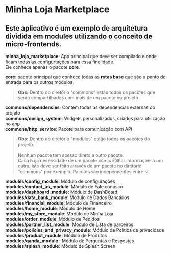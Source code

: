 # Minha Loja Marketplace

## Este aplicativo é um exemplo de arquitetura dividida em modules utilizando o conceito de micro-frontends.

**minha_loja_marketplace**: App principal que deve ser compilado e onde ficam todas as configurtações para essa finalidade.
<br/>Ele conhece apenas o pacote **core**.

**core**:
pacote principal que conhece todas as **rotas base** que são o ponto de entrada para os outros módulos

> **Obs:** Dentro do diretório "commons" estão todos os pacotes que serão compartilhados com mais de um pacote no projeto.

**commons/dependencies**: Contém todas as dependencias externas do projeto<br/>
**commons/design_system**: Widgets personalizados, criados para utilização no app<br/>
**commons/http_service**: Pacote para comunicação com API<br/>

> **Obs:** Dentro do diretório "modules" estão todos os pacotes do projeto.<br/><br/>
> Nenhum pacote tem acesso direto a outro pacote.<br/>
> Caso haja necessidade de um pacote compartilhar informações com outro, isto deve ser feito através de um pacote no diretório "commons" por exemplo. Pacotes são independentes entre si.

**modules/config_module**: Módulo de configurações<br/>
**modules/contact_us_module**: Módulo de Fale conosco<br/>
**modules/dashboard_module**: Módulo de DashBoard<br/>
**modules/data_bank_module**: Módulo de Dados Bancários<br/>
**modules/financial_module**: Módulo de Financeiro<br/>
**modules/home_module**: Módulo de Home<br/>
**modules/my_store_module**: Módulo de Minha Loja<br/>
**modules/order_module**: Módulo de Pedidos<br/>
**modules/partner_list_module**: Módulo de Lista de parceiros<br/>
**modules/policies_and_privacy_module**: Módulo de Política de privacidade<br/>
**modules/product_module**: Módulo de Produtos<br/>
**modules/qanda_module** : Módulo de Perguntas e Respostas<br/>
**modules/splash_module**: Módulo de Splash Screen<br/>
